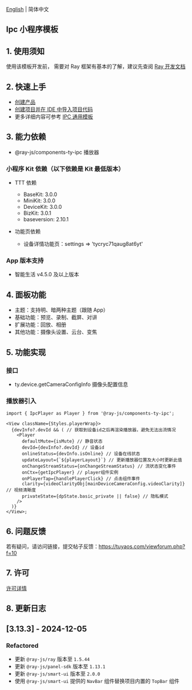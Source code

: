 [English](./README.md) | 简体中文

## Ipc 小程序模板

## 1. 使用须知

使用该模板开发前， 需要对 Ray 框架有基本的了解，建议先查阅 [Ray 开发文档](https://developer.tuya.com/cn/miniapp/develop/ray/guide/overview)

## 2. 快速上手

- [创建产品](https://developer.tuya.com/cn/miniapp-codelabs/codelabs/panel-ipc/index.html#2)
- [创建项目并在 IDE 中导入项目代码](https://developer.tuya.com/cn/miniapp-codelabs/codelabs/panel-ipc/index.html#3)
- 更多详细内容可参考 [IPC 通用模板](https://developer.tuya.com/cn/miniapp-codelabs/codelabs/panel-ipc/index.html#0)

## 3. 能力依赖

- @ray-js/components-ty-ipc 播放器

### 小程序 Kit 依赖（以下依赖是 Kit 最低版本）

- TTT 依赖

  - BaseKit: 3.0.0
  - MiniKit: 3.0.0
  - DeviceKit: 3.0.0
  - BizKit: 3.0.1
  - baseversion: 2.10.1

- 功能页依赖
  - 设备详情功能页：settings => 'tycryc71qaug8at6yt'

### App 版本支持

- 智能生活 v4.5.0 及以上版本

## 4. 面板功能

- 主题：支持明、暗两种主题（跟随 App）
- 基础功能：预览、录制、截屏、对讲
- 扩展功能：回放、相册
- 其他功能：摄像头设置、云台、变焦

## 5. 功能实现

### 接口

- ty.device.getCameraConfigInfo 摄像头配置信息

### 播放器引入

```tsx
import { IpcPlayer as Player } from '@ray-js/components-ty-ipc';

<View className={Styles.playerWrap}>
  {devInfo?.devId && ( // 获取到设备id之后再渲染播放器，避免无法出流情况
    <Player
      defaultMute={isMute} // 静音状态
      devId={devInfo?.devId} // 设备id
      onlineStatus={devInfo.isOnline} // 设备在线状态
      updateLayout={`${playerLayout}`} // 更新播放器位置及大小时更新此值
      onChangeStreamStatus={onChangeStreamStatus} // 流状态变化事件
      onCtx={getIpcPlayer} // player组件实例
      onPlayerTap={handlePlayerClick} // 点击组件事件
      clarity={videoClarityObj[mainDeviceCameraConfig.videoClarity]} // 视频清晰度
      privateState={dpState.basic_private || false} // 隐私模式
    />
  )}
</View>;
```

## 6. 问题反馈

若有疑问，请访问链接，提交帖子反馈：https://tuyaos.com/viewforum.php?f=10

## 7. 许可

[许可详情](LICENSE)

## 8. 更新日志

## [3.13.3] - 2024-12-05

### Refactored

- 更新 `@ray-js/ray` 版本至 `1.5.44`
- 更新 `@ray-js/panel-sdk` 版本至 `1.13.1`
- 更新 `@ray-js/smart-ui` 版本至 `2.0.0`
- 使用 `@ray-js/smart-ui` 提供的 `NavBar` 组件替换项目内置的 `TopBar` 组件
